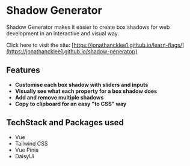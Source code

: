 # Shadow Generator

Shadow Generator makes it easier to create box shadows for web development in an interactive and visual way.     

Click here to visit the site: [https://jonathancklee1.github.io/learn-flags/](https://jonathancklee1.github.io/shadow-generator/)

## Features

-   **Customise each box shadow with sliders and inputs**
-   **Visually see what each property for a box shadow does**
-   **Add and remove multiple shadows**
-   **Copy to clipboard for an easy "to CSS" way**

## TechStack and Packages used

-   Vue
-   Tailwind CSS
-   Vue Pinia
-   DaisyUi
